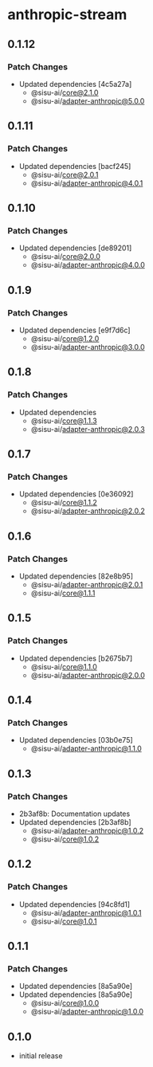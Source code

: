 # anthropic-stream

## 0.1.12

### Patch Changes

- Updated dependencies [4c5a27a]
  - @sisu-ai/core@2.1.0
  - @sisu-ai/adapter-anthropic@5.0.0

## 0.1.11

### Patch Changes

- Updated dependencies [bacf245]
  - @sisu-ai/core@2.0.1
  - @sisu-ai/adapter-anthropic@4.0.1

## 0.1.10

### Patch Changes

- Updated dependencies [de89201]
  - @sisu-ai/core@2.0.0
  - @sisu-ai/adapter-anthropic@4.0.0

## 0.1.9

### Patch Changes

- Updated dependencies [e9f7d6c]
  - @sisu-ai/core@1.2.0
  - @sisu-ai/adapter-anthropic@3.0.0

## 0.1.8

### Patch Changes

- Updated dependencies
  - @sisu-ai/core@1.1.3
  - @sisu-ai/adapter-anthropic@2.0.3

## 0.1.7

### Patch Changes

- Updated dependencies [0e36092]
  - @sisu-ai/core@1.1.2
  - @sisu-ai/adapter-anthropic@2.0.2

## 0.1.6

### Patch Changes

- Updated dependencies [82e8b95]
  - @sisu-ai/adapter-anthropic@2.0.1
  - @sisu-ai/core@1.1.1

## 0.1.5

### Patch Changes

- Updated dependencies [b2675b7]
  - @sisu-ai/core@1.1.0
  - @sisu-ai/adapter-anthropic@2.0.0

## 0.1.4

### Patch Changes

- Updated dependencies [03b0e75]
  - @sisu-ai/adapter-anthropic@1.1.0

## 0.1.3

### Patch Changes

- 2b3af8b: Documentation updates
- Updated dependencies [2b3af8b]
  - @sisu-ai/adapter-anthropic@1.0.2
  - @sisu-ai/core@1.0.2

## 0.1.2

### Patch Changes

- Updated dependencies [94c8fd1]
  - @sisu-ai/adapter-anthropic@1.0.1
  - @sisu-ai/core@1.0.1

## 0.1.1

### Patch Changes

- Updated dependencies [8a5a90e]
- Updated dependencies [8a5a90e]
  - @sisu-ai/core@1.0.0
  - @sisu-ai/adapter-anthropic@1.0.0

## 0.1.0

- initial release
